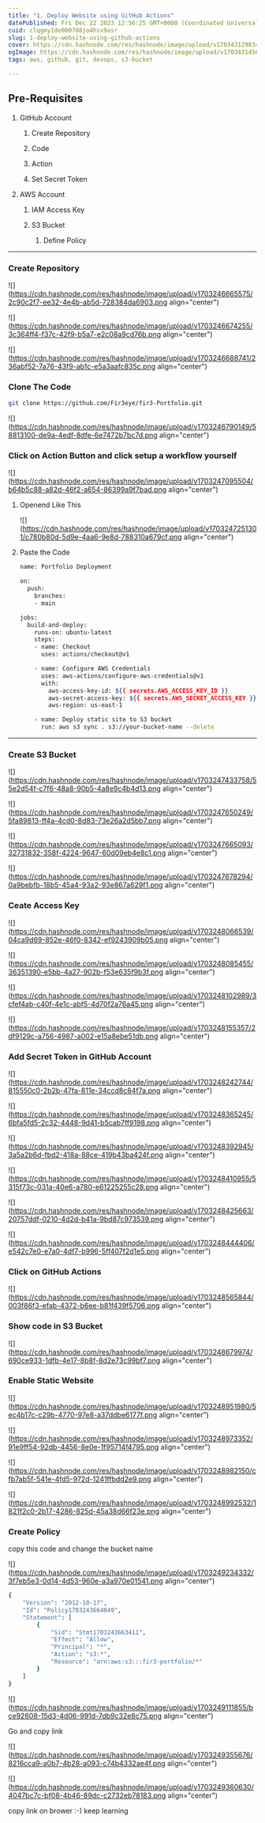 ```yaml
---
title: "1. Deploy Website using GitHub Actions"
datePublished: Fri Dec 22 2023 12:56:25 GMT+0000 (Coordinated Universal Time)
cuid: clqgmy1de000708jo4hsx9asr
slug: 1-deploy-website-using-github-actions
cover: https://cdn.hashnode.com/res/hashnode/image/upload/v1703431298347/1bcdfd7b-04e2-41de-9fb6-f482569b6061.png
ogImage: https://cdn.hashnode.com/res/hashnode/image/upload/v1703431456259/696d0018-6259-4c9f-b977-1cd90f134392.png
tags: aws, github, git, devops, s3-bucket

---
```


## Pre-Requisites

1. GitHub Account
    
    1. Create Repository
        
    2. Code
        
    3. Action
        
    4. Set Secret Token
        
2. AWS Account
    
    1. IAM Access Key
        
    2. S3 Bucket
        
        1. Define Policy
            

---

### Create Repository

![](https://cdn.hashnode.com/res/hashnode/image/upload/v1703246665575/2c90c2f7-ee32-4e4b-ab5d-728384da6903.png align="center")

![](https://cdn.hashnode.com/res/hashnode/image/upload/v1703246674255/3c364ff4-f37c-42f9-b5a7-e2c08a9cd76b.png align="center")

![](https://cdn.hashnode.com/res/hashnode/image/upload/v1703246688741/236abf52-7a76-43f9-ab1c-e5a3aafc835c.png align="center")

### Clone The Code

```bash
git clone https://github.com/Fir3eye/fir3-Portfolio.git
```

![](https://cdn.hashnode.com/res/hashnode/image/upload/v1703246790149/58813100-de9a-4edf-8dfe-6e7472b7bc7d.png align="center")

### Click on Action Button and click setup a workflow yourself

![](https://cdn.hashnode.com/res/hashnode/image/upload/v1703247095504/b64b5c88-a82d-46f2-a654-86399a9f7bad.png align="center")

1. Openend Like This
    
    ![](https://cdn.hashnode.com/res/hashnode/image/upload/v1703247251301/c780b80d-5d9e-4aa6-9e8d-788310a679cf.png align="center")
    
2. Paste the Code
    
    ```bash
    name: Portfolio Deployment
    
    on:
      push:
        branches:
        - main
    
    jobs:
      build-and-deploy:
        runs-on: ubuntu-latest
        steps:
        - name: Checkout
          uses: actions/checkout@v1
    
        - name: Configure AWS Credentials
          uses: aws-actions/configure-aws-credentials@v1
          with:
            aws-access-key-id: ${{ secrets.AWS_ACCESS_KEY_ID }}
            aws-secret-access-key: ${{ secrets.AWS_SECRET_ACCESS_KEY }}
            aws-region: us-east-1
    
        - name: Deploy static site to S3 bucket
          run: aws s3 sync . s3://your-bucket-name --delete
    ```
    

---

### Create S3 Bucket

![](https://cdn.hashnode.com/res/hashnode/image/upload/v1703247433758/55e2d54f-c7f6-48a8-90b5-4a8e9c4b4d13.png align="center")

![](https://cdn.hashnode.com/res/hashnode/image/upload/v1703247650249/5fa89813-ff4a-4cd0-8d83-73e26a2d5bb7.png align="center")

![](https://cdn.hashnode.com/res/hashnode/image/upload/v1703247665093/32731832-358f-4224-9647-60d09eb4e8c1.png align="center")

![](https://cdn.hashnode.com/res/hashnode/image/upload/v1703247678294/0a9bebfb-18b5-45a4-93a2-93e867a629f1.png align="center")

### Ceate Access Key

![](https://cdn.hashnode.com/res/hashnode/image/upload/v1703248066539/04ca9d69-852e-46f0-8342-ef9243909b05.png align="center")

![](https://cdn.hashnode.com/res/hashnode/image/upload/v1703248085455/36351390-e5bb-4a27-902b-f53e635f9b3f.png align="center")

![](https://cdn.hashnode.com/res/hashnode/image/upload/v1703248102989/3cfef4ab-c40f-4e1c-abf5-4d70f2a76a45.png align="center")

![](https://cdn.hashnode.com/res/hashnode/image/upload/v1703248155357/2df9129c-a756-4987-a002-e15a8ebe51db.png align="center")

### Add Secret Token in GitHub Account

![](https://cdn.hashnode.com/res/hashnode/image/upload/v1703248242744/815550c0-2b2b-47fa-811e-34ccd8c84f7a.png align="center")

![](https://cdn.hashnode.com/res/hashnode/image/upload/v1703248365245/6bfa5fd5-2c32-4448-9d41-b5cab7ff9198.png align="center")

![](https://cdn.hashnode.com/res/hashnode/image/upload/v1703248392945/3a5a2b6d-fbd2-418a-88ce-419b43ba424f.png align="center")

![](https://cdn.hashnode.com/res/hashnode/image/upload/v1703248410955/5315f73c-031a-40e6-a780-e61225255c28.png align="center")

![](https://cdn.hashnode.com/res/hashnode/image/upload/v1703248425663/20757ddf-0210-4d2d-b41a-9bd87c973539.png align="center")

![](https://cdn.hashnode.com/res/hashnode/image/upload/v1703248444406/e542c7e0-e7a0-4df7-b996-5ff407f2d1e5.png align="center")

### Click on GitHub Actions

![](https://cdn.hashnode.com/res/hashnode/image/upload/v1703248565844/003f86f3-efab-4372-b6ee-b81f439f5706.png align="center")

### Show code in S3 Bucket

![](https://cdn.hashnode.com/res/hashnode/image/upload/v1703248679974/690ce933-1dfb-4e17-8b8f-8d2e73c99bf7.png align="center")

### Enable Static Website

![](https://cdn.hashnode.com/res/hashnode/image/upload/v1703248951980/5ec4b17c-c29b-4770-97e8-a37ddbe6177f.png align="center")

![](https://cdn.hashnode.com/res/hashnode/image/upload/v1703248973352/91e9ff54-92db-4456-8e0e-1f95714f4795.png align="center")

![](https://cdn.hashnode.com/res/hashnode/image/upload/v1703248982150/cfb7ab5f-541e-4fd5-972d-1241ffbdd2e9.png align="center")

![](https://cdn.hashnode.com/res/hashnode/image/upload/v1703248992532/1821f2c0-2b17-4286-825d-45a38d66f23e.png align="center")

### Create Policy

copy this code and change the bucket name

![](https://cdn.hashnode.com/res/hashnode/image/upload/v1703249234332/3f7eb5e3-0d14-4d53-960e-a3a970e01541.png align="center")

```bash
{
    "Version": "2012-10-17",
    "Id": "Policy1703243664849",
    "Statement": [
        {
            "Sid": "Stmt1703243663411",
            "Effect": "Allow",
            "Principal": "*",
            "Action": "s3:*",
            "Resource": "arn:aws:s3:::fir3-portfolio/*"
        }
    ]
}
```

![](https://cdn.hashnode.com/res/hashnode/image/upload/v1703249111855/bce92608-15d3-4d06-991d-7db9c32e8c75.png align="center")

Go and copy link

![](https://cdn.hashnode.com/res/hashnode/image/upload/v1703249355676/8216cca9-a0b7-4b28-a093-c74b4332ae4f.png align="center")

![](https://cdn.hashnode.com/res/hashnode/image/upload/v1703249360630/4047bc7c-bf08-4b46-89dc-c2732eb78183.png align="center")

copy link on brower :-) keep learning